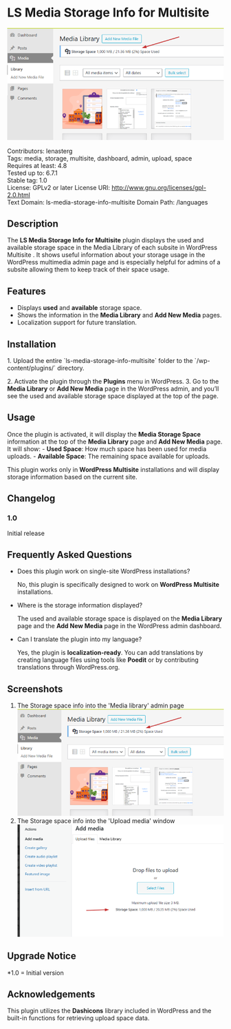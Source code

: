 # LS Media Storage Info for Multisite
![Storage space info into the 'Media library'](/screenshot-1.png)

Contributors: lenasterg  
Tags: media, storage, multisite, dashboard, admin, upload, space  
Requires at least: 4.8  
Tested up to: 6.7.1  
Stable tag: 1.0  
License: GPLv2 or later License URI: http://www.gnu.org/licenses/gpl-2.0.html  
Text Domain: ls-media-storage-info-multisite Domain Path: /languages  

## Description

The **LS Media Storage Info for Multisite** plugin displays the used and available storage space in the Media Library of each subsite in WordPress Multisite . It shows useful information about your storage usage in the WordPress multimedia admin page and is especially helpful for admins of a subsite allowing them to keep track of their space usage.

## Features 
- Displays **used** and **available** storage space.
- Shows the information in the **Media Library** and **Add New Media** pages.
- Localization support for future translation.

## Installation

1\. Upload the entire \`ls-media-storage-info-multisite\` folder to the \`/wp-content/plugins/\` directory. 

2\. Activate the plugin through the **Plugins** menu in WordPress. 3. Go to the **Media Library** or **Add New Media** page in the WordPress admin, and you’ll see the used and available storage space displayed at the top of the page.

## Usage
Once the plugin is activated, it will display the **Media Storage Space** information at the top of the **Media Library** page and **Add New Media** page. It will show: - **Used Space**: How much
space has been used for media uploads. - **Available Space**: The remaining space available for uploads.

This plugin works only in **WordPress Multisite** installations and will display storage information based on the current site.

## Changelog 

### 1.0 
Initial release

## Frequently Asked Questions 

* Does this plugin work on single-site WordPress installations?

  No, this plugin is specifically designed to work on **WordPress Multisite** installations.

* Where is the storage information displayed?

  The used and available storage space is displayed on the **Media Library** page and the **Add New Media** page in the WordPress admin dashboard.

* Can I translate the plugin into my language?

  Yes, the plugin is **localization-ready**. You can add translations by creating language files using tools like **Poedit** or by contributing translations through WordPress.org.

## Screenshots
1. The Storage space info into the 'Media library' admin page
   ![Storage space info into the 'Media library'](/screenshot-1.png)
3. The Storage space info into the 'Upload media' window
   ![Storage space info into the the 'Upload media' window](/screenshot-2.png)

 
## Upgrade Notice
*1.0 = Initial version

## Acknowledgements 

This plugin utilizes the **Dashicons** library included in WordPress
and the built-in functions for retrieving upload space data.
